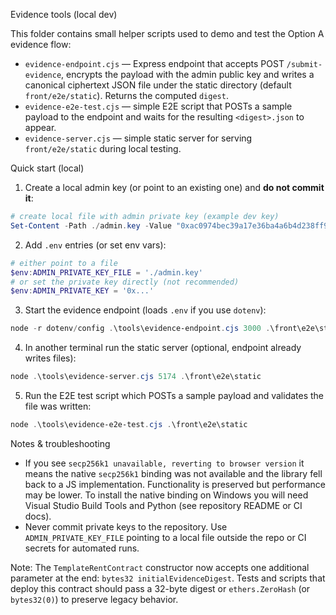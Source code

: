 Evidence tools (local dev)

This folder contains small helper scripts used to demo and test the Option A evidence flow:

- `evidence-endpoint.cjs` — Express endpoint that accepts POST `/submit-evidence`, encrypts the payload with the admin public key and writes a canonical ciphertext JSON file under the static directory (default `front/e2e/static`). Returns the computed `digest`.
- `evidence-e2e-test.cjs` — simple E2E script that POSTs a sample payload to the endpoint and waits for the resulting `<digest>.json` to appear.
- `evidence-server.cjs` — simple static server for serving `front/e2e/static` during local testing.

Quick start (local)

1. Create a local admin key (or point to an existing one) and **do not commit it**:

```powershell
# create local file with admin private key (example dev key)
Set-Content -Path ./admin.key -Value "0xac0974bec39a17e36ba4a6b4d238ff944bacb478cbed5efcae784d7bf4f2ff80"
```

2. Add `.env` entries (or set env vars):

```powershell
# either point to a file
$env:ADMIN_PRIVATE_KEY_FILE = './admin.key'
# or set the private key directly (not recommended)
$env:ADMIN_PRIVATE_KEY = '0x...'
```

3. Start the evidence endpoint (loads `.env` if you use `dotenv`):

```powershell
node -r dotenv/config .\tools\evidence-endpoint.cjs 3000 .\front\e2e\static
```

4. In another terminal run the static server (optional, endpoint already writes files):

```powershell
node .\tools\evidence-server.cjs 5174 .\front\e2e\static
```

5. Run the E2E test script which POSTs a sample payload and validates the file was written:

```powershell
node .\tools\evidence-e2e-test.cjs .\front\e2e\static
```

Notes & troubleshooting
- If you see `secp256k1 unavailable, reverting to browser version` it means the native `secp256k1` binding was not available and the library fell back to a JS implementation. Functionality is preserved but performance may be lower. To install the native binding on Windows you will need Visual Studio Build Tools and Python (see repository README or CI docs).
- Never commit private keys to the repository. Use `ADMIN_PRIVATE_KEY_FILE` pointing to a local file outside the repo or CI secrets for automated runs.

Note: The `TemplateRentContract` constructor now accepts one additional parameter at the end: `bytes32 initialEvidenceDigest`. Tests and scripts that deploy this contract should pass a 32-byte digest or `ethers.ZeroHash` (or `bytes32(0)`) to preserve legacy behavior.
